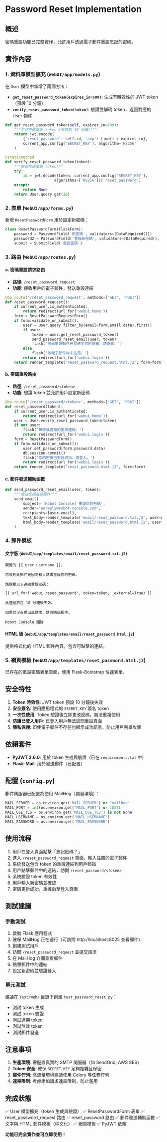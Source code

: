 # Password Reset Implementation

## 概述

密碼重設功能已完整實作，允許用戶透過電子郵件重設忘記的密碼。

## 實作內容

### 1. 資料庫模型擴充 (`WebUI/app/models.py`)

在 `User` 模型中新增了兩個方法：

- **`get_reset_password_token(expires_in=600)`**: 生成有時效性的 JWT token（預設 10 分鐘）
- **`verify_reset_password_token(token)`**: 驗證並解碼 token，返回對應的 User 物件

```python
def get_reset_password_token(self, expires_in=600):
    """生成密碼重設 token (有效期 10 分鐘)"""
    return jwt.encode(
        {'reset_password': self.id, 'exp': time() + expires_in},
        current_app.config['SECRET_KEY'], algorithm='HS256'
    )

@staticmethod
def verify_reset_password_token(token):
    """驗證密碼重設 token"""
    try:
        id = jwt.decode(token, current_app.config['SECRET_KEY'],
                      algorithms=['HS256'])['reset_password']
    except:
        return None
    return User.query.get(id)
```

### 2. 表單 (`WebUI/app/forms.py`)

新增 `ResetPasswordForm` 用於設定新密碼：

```python
class ResetPasswordForm(FlaskForm):
    password = PasswordField('新密碼', validators=[DataRequired()])
    password2 = PasswordField('重複新密碼', validators=[DataRequired(), EqualTo('password')])
    submit = SubmitField('重設密碼')
```

### 3. 路由 (`WebUI/app/routes.py`)

#### a. 密碼重設請求路由
- **路徑**: `/reset_password_request`
- **功能**: 接收用戶的電子郵件，發送重設連結

```python
@bp.route('/reset_password_request', methods=['GET', 'POST'])
def reset_password_request():
    if current_user.is_authenticated:
        return redirect(url_for('webui.home'))
    form = ResetPasswordRequestForm()
    if form.validate_on_submit():
        user = User.query.filter_by(email=form.email.data).first()
        if user:
            token = user.get_reset_password_token()
            send_password_reset_email(user, token)
            flash('密碼重設郵件已發送至您的信箱，請查收。')
        else:
            flash('該電子郵件尚未註冊。')
        return redirect(url_for('webui.login'))
    return render_template('reset_password_request.html.j2', form=form)
```

#### b. 密碼重設路由
- **路徑**: `/reset_password/<token>`
- **功能**: 驗證 token 並允許用戶設定新密碼

```python
@bp.route('/reset_password/<token>', methods=['GET', 'POST'])
def reset_password(token):
    if current_user.is_authenticated:
        return redirect(url_for('webui.home'))
    user = User.verify_reset_password_token(token)
    if not user:
        flash('無效或過期的重設連結。')
        return redirect(url_for('webui.login'))
    form = ResetPasswordForm()
    if form.validate_on_submit():
        user.set_password(form.password.data)
        db.session.commit()
        flash('您的密碼已重設成功，請登入。')
        return redirect(url_for('webui.login'))
    return render_template('reset_password.html.j2', form=form)
```

#### c. 郵件發送輔助函數

```python
def send_password_reset_email(user, token):
    """發送密碼重設郵件"""
    send_email(
        subject='[Robot Console] 重設您的密碼',
        sender='noreply@robot-console.com',
        recipients=[user.email],
        text_body=render_template('email/reset_password.txt.j2', user=user, token=token),
        html_body=render_template('email/reset_password.html.j2', user=user, token=token)
    )
```

### 4. 郵件模板

#### 文字版 (`WebUI/app/templates/email/reset_password.txt.j2`)
```
親愛的 {{ user.username }}，

您收到此郵件是因為有人請求重設您的密碼。

請點擊以下連結重設密碼：

{{ url_for('webui.reset_password', token=token, _external=True) }}

此連結將在 10 分鐘後失效。

如果您沒有提出此請求，請忽略此郵件。

Robot Console 團隊
```

#### HTML 版 (`WebUI/app/templates/email/reset_password.html.j2`)
提供格式化的 HTML 郵件內容，包含可點擊的連結。

### 5. 網頁模板 (`WebUI/app/templates/reset_password.html.j2`)

已存在的重設密碼表單頁面，使用 Flask-Bootstrap 快速表單。

## 安全特性

1. **Token 時效性**: JWT token 預設 10 分鐘後失效
2. **安全簽名**: 使用應用程式的 `SECRET_KEY` 簽名 token
3. **一次性使用**: Token 驗證後立即更改密碼，無法重複使用
4. **防護已登入用戶**: 已登入用戶無法訪問重設頁面
5. **隱私保護**: 即使電子郵件不存在也顯示成功訊息，防止用戶列舉攻擊

## 依賴套件

- **PyJWT 2.6.0**: 用於 token 生成與驗證（已在 `requirements.txt` 中）
- **Flask-Mail**: 用於發送郵件（已配置）

## 配置 (`config.py`)

郵件伺服器已配置為使用 MailHog（開發環境）：

```python
MAIL_SERVER = os.environ.get('MAIL_SERVER') or "mailhog"
MAIL_PORT = int(os.environ.get('MAIL_PORT') or 1025)
MAIL_USE_TLS = os.environ.get('MAIL_USE_TLS') is not None
MAIL_USERNAME = os.environ.get('MAIL_USERNAME')
MAIL_PASSWORD = os.environ.get('MAIL_PASSWORD')
```

## 使用流程

1. 用戶在登入頁面點擊「忘記密碼？」
2. 進入 `/reset_password_request` 頁面，輸入註冊的電子郵件
3. 系統發送包含 token 的重設連結到用戶郵箱
4. 用戶點擊郵件中的連結，訪問 `/reset_password/<token>`
5. 系統驗證 token 有效性
6. 用戶輸入新密碼並確認
7. 密碼更新成功，重導向至登入頁面

## 測試建議

### 手動測試
1. 啟動 Flask 應用程式
2. 確保 MailHog 正在運行（可訪問 http://localhost:8025 查看郵件）
3. 創建測試用戶
4. 訪問 `/reset_password_request` 並提交請求
5. 在 MailHog 介面查看郵件
6. 點擊郵件中的連結
7. 設定新密碼並驗證登入

### 單元測試
建議在 `Test/Web/` 目錄下創建 `test_password_reset.py`：
- 測試 token 生成
- 測試 token 驗證
- 測試過期 token
- 測試無效 token
- 測試郵件發送

## 注意事項

1. **生產環境**: 需配置真實的 SMTP 伺服器（如 SendGrid, AWS SES）
2. **Token 安全**: 確保 `SECRET_KEY` 足夠複雜且保密
3. **郵件佇列**: 高流量環境建議使用 Celery 等任務佇列
4. **速率限制**: 考慮添加請求速率限制，防止濫用

## 完成狀態

✅ User 模型擴充（token 生成與驗證）
✅ ResetPasswordForm 表單
✅ reset_password_request 路由
✅ reset_password 路由
✅ 郵件發送輔助函數
✅ 文字與 HTML 郵件模板（中文化）
✅ 網頁模板
✅ PyJWT 依賴

**功能已完全實作並可立即使用！**
